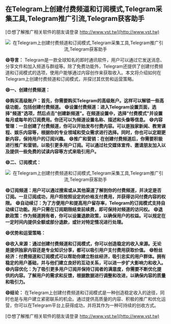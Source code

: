 ## **在Telegram上创建付费频道和订阅模式,Telegram采集工具,Telegram推广引流,Telegram获客助手**

[😍想了解推广相关软件的朋友请登录 http://www.vst.tw](http://www.vst.tw)

 <center><img src="https://vst.tw/MP4/tuiguang/png/8.png" alt="在Telegram上创建付费频道和订阅模式,Telegram采集工具,Telegram推广引流,Telegram获客助手"></center>

**😄导言：**
Telegram是一款全球知名的即时通讯软件，用户可以通过它发送消息、分享文件和加入频道与群组等。除了免费功能外，Telegram还提供了创建付费频道和订阅模式的选项，使用户能够通过内容创作来获取收入。本文将介绍如何在Telegram上创建付费频道和订阅模式，并探讨其优势和运营策略。

**😄一、创建付费频道：**

**😄购买高级账户：首先，你需要购买Telegram的高级账户。这样可以解锁一些高级功能，包括创建付费频道。**
**😄设置付费频道：进入Telegram设置页面，选择"频道"选项，然后点击"创建新频道"。在频道设置中，选择"付费模式"并设置每月或每年的订阅费用。你还可以为频道设置名称、描述和头像等信息。**
**😄内容管理：一旦创建了付费频道，你可以开始发布付费内容。可以是独家新闻、教育课程、娱乐内容等，根据你的专业领域和受众需求进行选择。同时，你也可以定期更新内容，保持用户的订阅兴趣。**
**😄推广和营销：在创建付费频道后，你需要积极进行推广和营销，以吸引更多用户订阅。可以通过社交媒体宣传、邀请朋友加入以及提供一些免费的试读内容等方式来吸引用户。**

**😄二、订阅模式：**

 <center><img src="https://vst.tw/MP4/tuiguang/png/2.png" alt="在Telegram上创建付费频道和订阅模式,Telegram采集工具,Telegram推广引流,Telegram获客助手"></center>

**😄订阅频道：用户可以通过搜索或从其他渠道了解到你的付费频道，并决定是否订阅。一旦订阅成功，用户将按照设定的价格支付费用，并获得访问付费内容的权限。**
**😄自动续订：为了方便用户和提高用户留存率，Telegram的订阅模式支持自动续订功能。用户只需在订阅期限结束前续费，即可保持对频道的访问权。**
**😄退款政策：作为频道拥有者，你可以设置退款政策，以确保用户的权益。可以规定在一定时间内提供全额或部分退款，或针对特定情况进行处理。**

**😄优势和运营策略：**

**😄收入来源：通过创建付费频道和订阅模式，你可以创造稳定的收入来源。无论是提供独家内容还是专业知识分享，都可以吸引用户支付费用获取价值。**
**😄粉丝经济：付费频道和订阅模式可以帮助你建立粉丝经济，吸引忠实的用户群体。拥有稳定的用户基础，并与他们建立良好的互动关系，可以进一步扩大影响力和收入。**
**😄内容优化：为了吸引更多用户订阅并保持订阅者的满意度，你需要不断优化提供的内容。了解用户的需求和反馈，根据数据进行调整和改进，以确保内容的质量和吸引力。**

**😄结论：**
在Telegram上创建付费频道和订阅模式是一种创造稳定收入的途径，同时也是与用户建立紧密联系的机会。通过提供高质量的内容、积极的推广和优化运营，你可以在Telegram平台上获得成功，并将其作为一种可持续的创收方式。

[😍想了解推广相关软件的朋友请登录 http://www.vst.tw](http://www.vst.tw)



